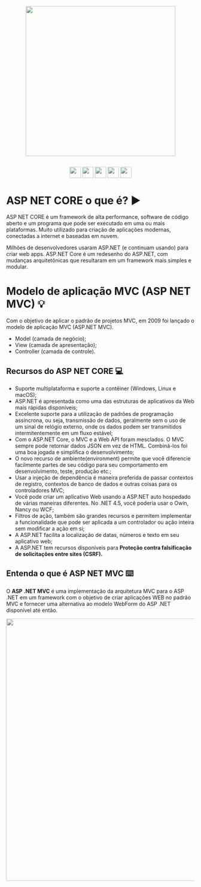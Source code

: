 
<div align = "center">
  <img src = "https://user-images.githubusercontent.com/83087618/133334610-f42ccce0-1970-4348-8fda-491482578307.png" width = "400px" />
  </div>


## 

<div align = "center">
  <img src = "https://cdn.jsdelivr.net/gh/devicons/devicon/icons/github/github-original.svg" width = "30px" />
  <img src = "https://cdn.jsdelivr.net/gh/devicons/devicon/icons/html5/html5-original.svg" width = "30px" />
  <img src = "https://cdn.jsdelivr.net/gh/devicons/devicon/icons/css3/css3-plain.svg" width = "30px" />
  <img src = "https://cdn.jsdelivr.net/gh/devicons/devicon/icons/javascript/javascript-original.svg" width = "30px" />
  <img src = "https://cdn.jsdelivr.net/gh/devicons/devicon/icons/java/java-original-wordmark.svg" width = "30px" />
  </div>

# ASP NET CORE o que é? ▶️

ASP NET CORE é um framework de alta performance, software de código aberto e um programa que pode ser executado em uma ou mais plataformas. 
Muito utilizado para criação de aplicações modernas, conectadas a internet e baseadas em nuvem.

Milhões de desenvolvedores usaram ASP.NET (e continuam usando) para criar web apps. ASP.NET Core é um redesenho do ASP.NET, com mudanças arquitetônicas que resultaram em um framework mais simples e modular.

# Modelo de aplicação MVC (ASP NET MVC) 💡

Com o objetivo de aplicar o padrão de projetos MVC, em 2009 foi lançado o modelo de aplicação MVC (ASP.NET MVC).

-   Model (camada de negócio);
-   View (camada de apresentação);
-   Controller (camada de controle).

## Recursos do ASP NET CORE 💻

- Suporte multiplataforma e suporte a contêiner (Windows, Linux e macOS);
- ASP.NET é apresentada como uma das estruturas de aplicativos da Web mais rápidas disponíveis;
- Excelente suporte para a utilização de padrões de programação assíncrona, ou seja, transmissão de dados, geralmente sem o uso de um sinal de relógio externo, onde os dados podem ser transmitidos intermitentemente em um fluxo estável;
- Com o ASP.NET Core, o MVC e a Web API foram mesclados. O MVC sempre pode retornar dados JSON em vez de HTML. Combiná-los foi uma boa jogada e simplifica o desenvolvimento;
- O novo recurso de ambiente(environment) permite que você diferencie facilmente partes de seu código para seu comportamento em desenvolvimento, teste, produção etc.;
- Usar a injeção de dependência é maneira preferida de passar contextos de registro, contextos de banco de dados e outras coisas para os controladores MVC;
- Você pode criar um aplicativo Web usando a ASP.NET auto hospedado de várias maneiras diferentes. No .NET 4.5, você poderia usar o Owin, Nancy ou WCF;
- Filtros de ação, também são grandes recursos e permitem implementar a funcionalidade que pode ser aplicada a um controlador ou ação inteira sem modificar a ação em si;
- A ASP.NET facilita a localização de datas, números e texto em seu aplicativo web;
- A ASP.NET tem recursos disponíveis para **Proteção contra falsificação de solicitações entre sites (CSRF).**

## Entenda o que é **ASP NET MVC** ⌨️
O **ASP .NET MVC** é uma implementação da arquitetura MVC para o ASP .NET em um framework com o objetivo de criar aplicações WEB no padrão MVC e fornecer uma alternativa ao modelo WebForm do ASP .NET disponível até então.

<div align = "center">
  <img src = "https://user-images.githubusercontent.com/83087618/133330256-92d0119c-e5d6-45c6-a4e4-29850013789c.gif" width = "700px" />
  </div>

